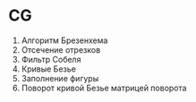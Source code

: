# CG
1. Алгоритм Брезенхема
2. Отсечение отрезков
3. Фильтр Собеля
4. Кривые Безье
5. Заполнение фигуры
6. Поворот кривой Безье матрицей поворота
